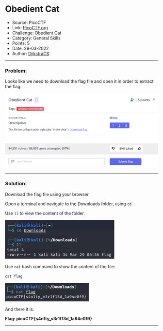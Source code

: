 # **Obedient Cat**
* Source: PicoCTF 
* Link: [PicoCTF.org](https://picoctf.org/)
* Challenge:  Obedient Cat
* Category: General Skills
* Points: 5
* Date: 29-03-2022
* Author: [DjikstraCS](https://github.com/DjikstraCS)

---

### **Problem:**
Looks like we need to download the flag file and open it in order to extract the flag.

![](./attachments/Pasted%20image%2020220329124831.png)

---

### **Solution:**

Download the flag file using your browser.

Open a terminal and navigate to the Downloads folder, using `cd`.

Use `ll` to view the content of the folder.

![](./attachments/Pasted%20image%2020220329130407.png)

Use `cat` bash command to show the content of the file:

`cat flag`

![](./attachments/Pasted%20image%2020220329130444.png)

And there it is.

**Flag: picoCTF{s4n1ty_v3r1f13d_1a94e0f9}**


---
